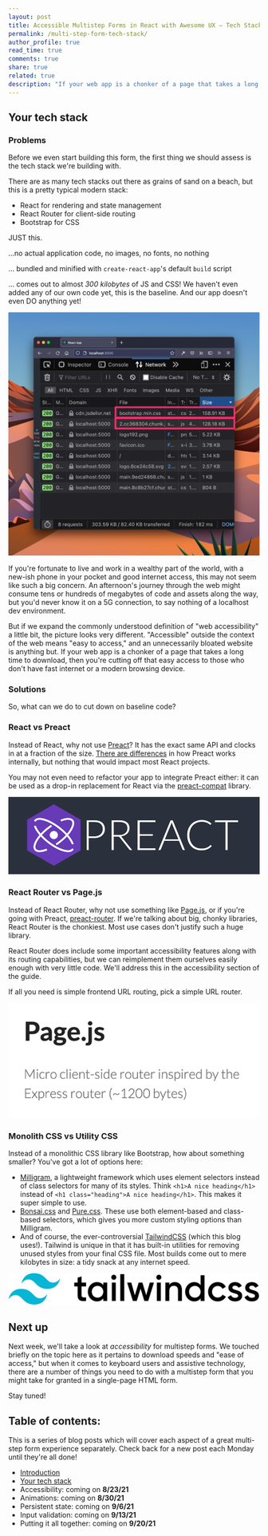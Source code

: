 ```yaml
---
layout: post
title: Accessible Multistep Forms in React with Awesome UX – Tech Stack
permalink: /multi-step-form-tech-stack/
author_profile: true
read_time: true
comments: true
share: true
related: true
description: "If your web app is a chonker of a page that takes a long time to download, then you're cutting off easy access to those without fast internet."
---
```


## Your tech stack

### Problems

Before we even start building this form, the first thing we should assess is the tech stack we're building with. 

There are as many tech stacks out there as grains of sand on a beach, but this is a pretty typical modern stack: 

- React for rendering and state management
- React Router for client-side routing
- Bootstrap for CSS

JUST this. 

...no actual application code, no images, no fonts, no nothing

... bundled and minified with `create-react-app`'s default `build` script 

... comes out to almost *300 kilobytes* of JS and CSS! We haven't even added any of our own code yet, this is the baseline. And our app doesn't even DO anything yet!

![Browser network tab showing downloaded file sizes for a React app](/assets/img/cra-router-bootstrap.png)

If you're fortunate to live and work in a wealthy part of the world, with a new-ish phone in your pocket and good internet access, this may not seem like such a big concern. An afternoon's journey through the web might consume tens or hundreds of megabytes of code and assets along the way, but you'd never know it on a 5G connection, to say nothing of a localhost dev environment.

But if we expand the commonly understood definition of "web accessibility" a little bit, the picture looks very different. "Accessible" outside the context of the web means "easy to access," and an unnecessarily bloated website is anything but. If your web app is a chonker of a page that takes a long time to download, then you're cutting off that easy access to those who don't have fast internet or a modern browsing device.

### Solutions

So, what can we do to cut down on baseline code? 

### React vs Preact

Instead of React, why not use [Preact](https://preactjs.com/)? It has the exact same API and clocks in at a fraction of the size. [There are differences](https://preactjs.com/guide/v10/differences-to-react) in how Preact works internally, but nothing that would impact most React projects. 

You may not even need to refactor your app to integrate Preact either: it can be used as a drop-in replacement for React via the [preact-compat](https://github.com/preactjs/preact-compat) library. 

![Preact logo](/assets/img/preact.png)

### React Router vs Page.js

Instead of React Router, why not use something like [Page.js](https://github.com/visionmedia/page.js/), or if you're going with Preact, [preact-router](https://github.com/preactjs/preact-router). If we're talking about big, chonky libraries, React Router is the chonkiest. Most use cases don't justify such a huge library. 

React Router does include some important accessibility features along with its routing capabilities, but we can reimplement them ourselves easily enough with very little code. We'll address this in the accessibility section of the guide. 

If all you need is simple frontend URL routing, pick a simple URL router. 

<img class="border border-solid border-black mx-auto" src="/assets/img/pagejs.png" alt="Page.js logo">

### Monolith CSS vs Utility CSS

Instead of a monolithic CSS library like Bootstrap, how about something smaller? You've got a lot of options here: 

- [Milligram](https://milligram.io/), a lightweight framework which uses element selectors instead of class selectors for many of its styles. Think `<h1>A nice heading</h1>` instead of `<h1 class="heading">A nice heading</h1>`. This makes it super simple to use. 
- [Bonsai.css](https://www.bonsaicss.com/) and [Pure.css](https://purecss.io/). These use both element-based and class-based selectors, which gives you more custom styling options than Milligram.
- And of course, the ever-controversial [TailwindCSS](https://github.com/tailwindlabs/tailwindcss) (which this blog uses!). Tailwind is unique in that it has built-in utilities for removing unused styles from your final CSS file. Most builds come out to mere kilobytes in size: a tidy snack at any internet speed.

<img class="border border-solid border-black py-10 px-12" src="/assets/img/tailwind.svg" alt="Tailwind CSS logo">


## Next up

Next week, we'll take a look at *accessibility* for multistep forms. We touched briefly on the topic here as it pertains to download speeds and "ease of access," but when it comes to keyboard users and assistive technology, there are a number of things you need to do with a multistep form that you might take for granted in a single-page HTML form. 

Stay tuned!

## Table of contents:

This is a series of blog posts which will cover each aspect of a great multi-step form experience separately. Check back for a new post each Monday until they're all done!

- [Introduction](/multi-step-form-intro)
- [Your tech stack](/multi-step-form-tech-stack/)
- Accessibility: coming on **8/23/21**
- Animations: coming on **8/30/21**
- Persistent state: coming on **9/6/21**
- Input validation: coming on **9/13/21**
- Putting it all together: coming on **9/20/21**
